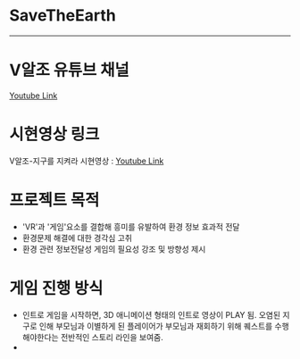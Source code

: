 # SaveTheEarth
***
# V알조 유튜브 채널
[Youtube Link]()

# 시현영상 링크
V알조-지구를 지켜라 시현영상 : [Youtube Link]()

# 프로젝트 목적
* 'VR'과 '게임'요소를 결합해 흥미를 유발하여 환경 정보 효과적 전달
* 환경문제 해결에 대한 경각심 고취
* 환경 관련 정보전달성 게임의 필요성 강조 및 방향성 제시

# 게임 진행 방식
* 인트로
  게임을 시작하면, 3D 애니메이션 형태의 인트로 영상이 PLAY 됨. 오염된 지구로 인해 부모님과 이별하게 된 플레이어가 부모님과 재회하기 위해 퀘스트를 수행해야한다는 전반적인 스토리 라인을 보여줌. 
* 
